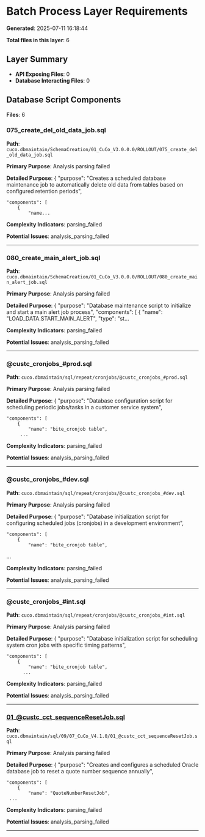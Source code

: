 # Batch Process Layer Requirements

**Generated**: 2025-07-11 16:18:44

**Total files in this layer**: 6

## Layer Summary

- **API Exposing Files**: 0
- **Database Interacting Files**: 0

## Database Script Components

**Files**: 6

### 075_create_del_old_data_job.sql

**Path**: `cuco.dbmaintain/SchemaCreation/01_CuCo_V3.0.0.0/ROLLOUT/075_create_del_old_data_job.sql`

**Primary Purpose**: Analysis parsing failed

**Detailed Purpose**: {
    "purpose": "Creates a scheduled database maintenance job to automatically delete old data from tables based on configured retention periods",
    
    "components": [
        {
            "name...

**Complexity Indicators**: parsing_failed

**Potential Issues**: analysis_parsing_failed

---

### 080_create_main_alert_job.sql

**Path**: `cuco.dbmaintain/SchemaCreation/01_CuCo_V3.0.0.0/ROLLOUT/080_create_main_alert_job.sql`

**Primary Purpose**: Analysis parsing failed

**Detailed Purpose**: {
    "purpose": "Database maintenance script to initialize and start a main alert job process",
    "components": [
        {
            "name": "LOAD_DATA.START_MAIN_ALERT",
            "type": "st...

**Complexity Indicators**: parsing_failed

**Potential Issues**: analysis_parsing_failed

---

### @custc_cronjobs_#prod.sql

**Path**: `cuco.dbmaintain/sql/repeat/cronjobs/@custc_cronjobs_#prod.sql`

**Primary Purpose**: Analysis parsing failed

**Detailed Purpose**: {
    "purpose": "Database configuration script for scheduling periodic jobs/tasks in a customer service system",
    
    "components": [
        {
            "name": "bite_cronjob table",
         ...

**Complexity Indicators**: parsing_failed

**Potential Issues**: analysis_parsing_failed

---

### @custc_cronjobs_#dev.sql

**Path**: `cuco.dbmaintain/sql/repeat/cronjobs/@custc_cronjobs_#dev.sql`

**Primary Purpose**: Analysis parsing failed

**Detailed Purpose**: {
    "purpose": "Database initialization script for configuring scheduled jobs (cronjobs) in a development environment",
    
    "components": [
        {
            "name": "bite_cronjob table",
 ...

**Complexity Indicators**: parsing_failed

**Potential Issues**: analysis_parsing_failed

---

### @custc_cronjobs_#int.sql

**Path**: `cuco.dbmaintain/sql/repeat/cronjobs/@custc_cronjobs_#int.sql`

**Primary Purpose**: Analysis parsing failed

**Detailed Purpose**: {
    "purpose": "Database initialization script for scheduling system cron jobs with specific timing patterns",
    
    "components": [
        {
            "name": "bite_cronjob table",
          ...

**Complexity Indicators**: parsing_failed

**Potential Issues**: analysis_parsing_failed

---

### 01_@custc_cct_sequenceResetJob.sql

**Path**: `cuco.dbmaintain/sql/09/07_CuCo_V4.1.0/01_@custc_cct_sequenceResetJob.sql`

**Primary Purpose**: Analysis parsing failed

**Detailed Purpose**: {
    "purpose": "Creates and configures a scheduled Oracle database job to reset a quote number sequence annually",
    
    "components": [
        {
            "name": "QuoteNumberResetJob",
     ...

**Complexity Indicators**: parsing_failed

**Potential Issues**: analysis_parsing_failed

---


